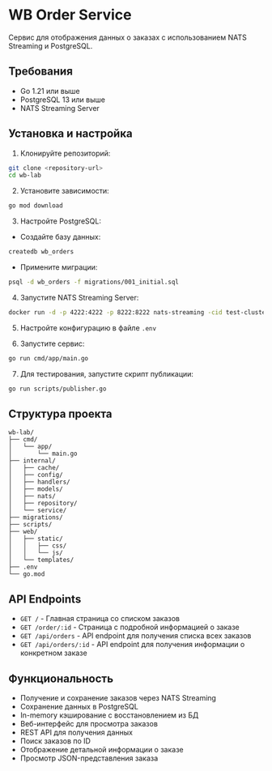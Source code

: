 # WB Order Service

Сервис для отображения данных о заказах с использованием NATS Streaming и PostgreSQL.

## Требования

- Go 1.21 или выше
- PostgreSQL 13 или выше
- NATS Streaming Server

## Установка и настройка

1. Клонируйте репозиторий:
```bash
git clone <repository-url>
cd wb-lab
```

2. Установите зависимости:
```bash
go mod download
```

3. Настройте PostgreSQL:
- Создайте базу данных:
```bash
createdb wb_orders
```
- Примените миграции:
```bash
psql -d wb_orders -f migrations/001_initial.sql
```

4. Запустите NATS Streaming Server:
```bash
docker run -d -p 4222:4222 -p 8222:8222 nats-streaming -cid test-cluster
```

5. Настройте конфигурацию в файле `.env`

6. Запустите сервис:
```bash
go run cmd/app/main.go
```

7. Для тестирования, запустите скрипт публикации:
```bash
go run scripts/publisher.go
```

## Структура проекта

```
wb-lab/
├── cmd/
│   └── app/
│       └── main.go
├── internal/
│   ├── cache/
│   ├── config/
│   ├── handlers/
│   ├── models/
│   ├── nats/
│   ├── repository/
│   └── service/
├── migrations/
├── scripts/
├── web/
│   ├── static/
│   │   ├── css/
│   │   └── js/
│   └── templates/
├── .env
└── go.mod
```

## API Endpoints

- `GET /` - Главная страница со списком заказов
- `GET /order/:id` - Страница с подробной информацией о заказе
- `GET /api/orders` - API endpoint для получения списка всех заказов
- `GET /api/orders/:id` - API endpoint для получения информации о конкретном заказе

## Функциональность

- Получение и сохранение заказов через NATS Streaming
- Сохранение данных в PostgreSQL
- In-memory кэширование с восстановлением из БД
- Веб-интерфейс для просмотра заказов
- REST API для получения данных
- Поиск заказов по ID
- Отображение детальной информации о заказе
- Просмотр JSON-представления заказа
